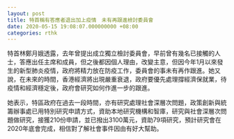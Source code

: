 ```yaml
---
layout: post
title: 特首稱有答應者退出加上疫情　未有再跟進檢討委員會
date: 2020-05-15 19:08:07.000000000 +08:00
categories: rthk
---
```


特首林鄭月娥透露，去年曾提出成立獨立檢討委員會，早前曾有幾名已接觸的人士，答應出任主席和成員，但之後都因個人理由，改變主意，但因今年1月以來發生的新型肺炎疫情，政府將精力放在防疫工作，委員會的事未有再作跟進。她又說，在未來的時間，香港經濟將出現嚴重衰退，政府要優先處理撐經濟保就業，待疫情和經濟穩定後，政府會研究如何作進一步的跟進。

她表示，特區政府在過去一段時間，亦有研究處理社會深層次問題，政策創新與統籌辦事處已用特別研究申請方式，資助本地研究機構和智庫，研究與社會深層次問題做研究，接獲210份申請，並已撥出3100萬元，資助79項研究，預計研究會在2020年底會完成，相信對了解社會事件因由有好大幫助。
